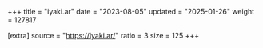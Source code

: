 +++
title = "iyaki.ar"
date = "2023-08-05"
updated = "2025-01-26"
weight = 127817

[extra]
source = "https://iyaki.ar/"
ratio = 3
size = 125
+++
